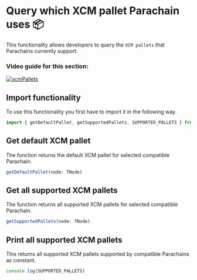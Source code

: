 # Query which XCM pallet Parachain uses 📦

This functionality allows developers to query the `XCM pallets` that Parachains currently support. 

### Video guide for this section:
[
![xcmPallets](https://user-images.githubusercontent.com/55763425/238154722-aedb5798-0cfe-4f0d-875c-dea5c60373eb.png)
](https://youtu.be/oE1JttYN1zY)

## Import functionality

To use this functionality you first have to import it in the following way.
```js
import { getDefaultPallet, getSupportedPallets, SUPPORTED_PALLETS } from '@paraspell/sdk'
```

## Get default XCM pallet

The function returns the default XCM pallet for selected compatible Parachain.
```js
getDefaultPallet(node: TNode)
```

## Get all supported XCM pallets

The function returns all supported XCM pallets for selected compatible Parachain.
```js
getSupportedPallets(node: TNode)
```

## Print all supported XCM pallets

This returns all supported XCM pallets supported by compatible Parachains as constant.
```js
console.log(SUPPORTED_PALLETS)
```